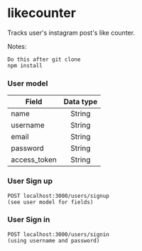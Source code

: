# likecounter

Tracks user's instagram post's like counter.

Notes:

```
Do this after git clone
npm install
```

### User model
| Field         | Data type     |
| --------------|:-------------:|
| name          | String        |
| username      | String        |
| email         | String        |
| password      | String        |
| access_token  | String        |

### User Sign up
```
POST localhost:3000/users/signup
(see user model for fields)
```

### User Sign in
```
POST localhost:3000/users/signin
(using username and password)
```
